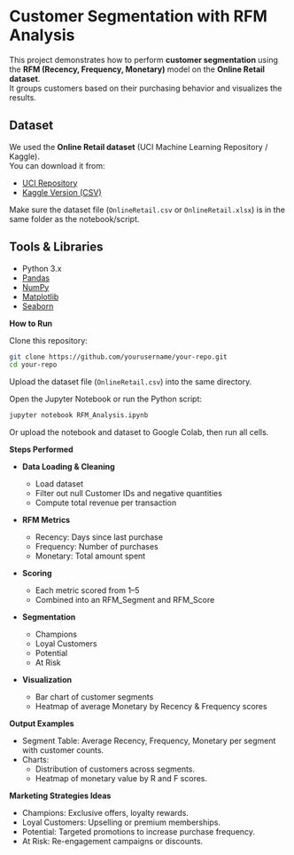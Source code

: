 #  Customer Segmentation with RFM Analysis

This project demonstrates how to perform **customer segmentation** using the **RFM (Recency, Frequency, Monetary)** model on the **Online Retail dataset**.  
It groups customers based on their purchasing behavior and visualizes the results.

##  Dataset

We used the **Online Retail dataset** (UCI Machine Learning Repository / Kaggle).  
You can download it from:

- [UCI Repository](https://archive.ics.uci.edu/ml/datasets/online+retail)
- [Kaggle Version (CSV)](https://www.kaggle.com/datasets/vijayuv/onlineretail)

Make sure the dataset file (`OnlineRetail.csv` or `OnlineRetail.xlsx`) is in the same folder as the notebook/script.

## Tools & Libraries

- Python 3.x  
- [Pandas](https://pandas.pydata.org/)  
- [NumPy](https://numpy.org/)  
- [Matplotlib](https://matplotlib.org/)  
- [Seaborn](https://seaborn.pydata.org/)  


 **How to Run**

Clone this repository:

```bash
git clone https://github.com/yourusername/your-repo.git
cd your-repo
```

Upload the dataset file (`OnlineRetail.csv`) into the same directory.

Open the Jupyter Notebook or run the Python script:

```bash
jupyter notebook RFM_Analysis.ipynb
```

Or upload the notebook and dataset to Google Colab, then run all cells.

 **Steps Performed**

- **Data Loading & Cleaning**
  - Load dataset
  - Filter out null Customer IDs and negative quantities
  - Compute total revenue per transaction  

- **RFM Metrics**
  - Recency: Days since last purchase
  - Frequency: Number of purchases
  - Monetary: Total amount spent  

- **Scoring**
  - Each metric scored from 1–5
  - Combined into an RFM_Segment and RFM_Score  

- **Segmentation**
  - Champions  
  - Loyal Customers  
  - Potential  
  - At Risk  

- **Visualization**
  - Bar chart of customer segments  
  - Heatmap of average Monetary by Recency & Frequency scores  

 **Output Examples**

- Segment Table: Average Recency, Frequency, Monetary per segment with customer counts.
- Charts:
  - Distribution of customers across segments.
  - Heatmap of monetary value by R and F scores.

 **Marketing Strategies Ideas**

- Champions: Exclusive offers, loyalty rewards.
- Loyal Customers: Upselling or premium memberships.
- Potential: Targeted promotions to increase purchase frequency.
- At Risk: Re-engagement campaigns or discounts.


